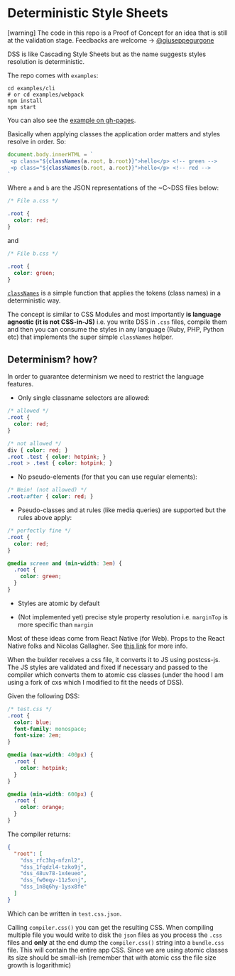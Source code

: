 # Deterministic Style Sheets

[warning] The code in this repo is a Proof of Concept for an idea that is still at the validation stage. Feedbacks are welcome -> [@giuseppegurgone](https://twitter.com/giuseppegurgone)

DSS is like Cascading Style Sheets but as the name suggests styles resolution is deterministic.

The repo comes with `examples`:

```shell
cd examples/cli 
# or cd examples/webpack
npm install
npm start
```

You can also see the [example on gh-pages](https://giuseppeg.github.io/dss).

Basically when applying classes the application order matters and styles resolve in order. So:

```js
document.body.innerHTML = `
 <p class="${classNames(a.root, b.root)}">hello</p> <!-- green -->
 <p class="${classNames(b.root, a.root)}">hello</p> <!-- red -->
`
```

Where `a` and `b` are the JSON representations of the ~C~DSS files below:

```css
/* File a.css */

.root {
  color: red;
}
```

and

```css
/* File b.css */

.root {
  color: green;
}
```

[`classNames`](./src/classnames.js) is a simple function that applies the tokens (class names) in a deterministic way.

The concept is similar to CSS Modules and most importantly **is language agnostic (it is not CSS-in-JS)** i.e. you write DSS in `.css` files, compile them and then you can consume the styles in any language (Ruby, PHP, Python etc) that implements the super simple `classNames` helper.

## Determinism? how?

In order to guarantee determinism we need to restrict the language features.

- Only single classname selectors are allowed:

```css
/* allowed */
.root {
  color: red;
}

/* not allowed */
div { color: red; }
.root .test { color: hotpink; }
.root > .test { color: hotpink; }
```

- No pseudo-elements (for that you can use regular elements):

```css
/* Nein! (not allowed) */
.root:after { color: red; }
```

- Pseudo-classes and at rules (like media queries) are supported but the rules above apply:

```css
/* perfectly fine */
.root {
  color: red;
}

@media screen and (min-width: 3em) {
  .root {
    color: green;
  }
}
```

- Styles are atomic by default

- (Not implemented yet) precise style property resolution i.e. `marginTop` is more specific than `margin`

Most of these ideas come from React Native (for Web). Props to the React Native folks and Nicolas Gallagher. See [this link](https://github.com/necolas/react-native-web/blob/master/website/guides/style.md#how-styles-are-resolved) for more info.

When the builder receives a css file, it converts it to JS using postcss-js. The JS styles are validated and fixed if necessary and passed to the compiler which converts them to atomic css classes (under the hood I am using a fork of cxs which I modified to fit the needs of DSS).

Given the following DSS:

```css
/* test.css */
.root {
  color: blue;
  font-family: monospace;
  font-size: 2em;
}

@media (max-width: 400px) {
  .root {
    color: hotpink;
  }
}

@media (min-width: 600px) {
  .root {
    color: orange;
  }
}
```

The compiler returns:

```json
{
  "root": [
    "dss_rfc3hq-nfznl2",
    "dss_1fqdzl4-tzko9j",
    "dss_48uv78-1x4eueo",
    "dss_fw0eqv-11z5xnj",
    "dss_1n8q6hy-1ysx8fe"
  ]
}
```

Which can be written in `test.css.json`.

Calling `compiler.css()` you can get the resulting CSS. When compiling multiple file you would write to disk the `json` files as you process the `.css` files and **only** at the end dump the `compiler.css()` string into a `bundle.css` file. This will contain the entire app CSS. Since we are using atomic classes its size should be small-ish (remember that with atomic css the file size growth is logarithmic)
